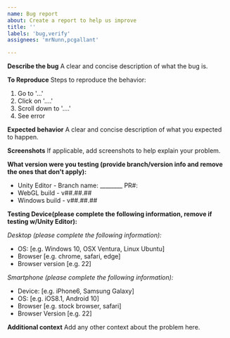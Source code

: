 ```yaml
---
name: Bug report
about: Create a report to help us improve
title: ''
labels: 'bug,verify'
assignees: 'mrNunn,pcgallant'

---
```


**Describe the bug**
A clear and concise description of what the bug is.

**To Reproduce**
Steps to reproduce the behavior:
1. Go to '...'
2. Click on '....'
3. Scroll down to '....'
4. See error

**Expected behavior**
A clear and concise description of what you expected to happen.

**Screenshots**
If applicable, add screenshots to help explain your problem.

**What version were you testing (provide branch/version info and remove the ones that don't apply):**
- Unity Editor - Branch name: ________ PR#: 
- WebGL build - v##.##.##
- Windows build - v##.##.##

**Testing Device(please complete the following information, remove if testing w/Unity Editor):**

*Desktop (please complete the following information):*
 - OS: [e.g. Windows 10, OSX Ventura, Linux Ubuntu]
 - Browser [e.g. chrome, safari, edge]
 - Browser version [e.g. 22]

*Smartphone (please complete the following information):*
 - Device: [e.g. iPhone6, Samsung Galaxy]
 - OS: [e.g. iOS8.1, Android 10]
 - Browser [e.g. stock browser, safari]
 - Browser Version [e.g. 22]

**Additional context**
Add any other context about the problem here.
